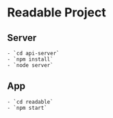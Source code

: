 # Readable Project


## Server
    - `cd api-server`
    - `npm install`
    - `node server`
## App
    - `cd readable`
    - `npm start`

